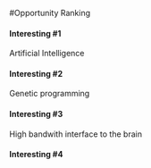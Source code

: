 #Opportunity Ranking

#### Interesting #1

Artificial Intelligence



#### Interesting #2

Genetic programming



#### Interesting #3

High bandwith interface to the brain



#### Interesting #4